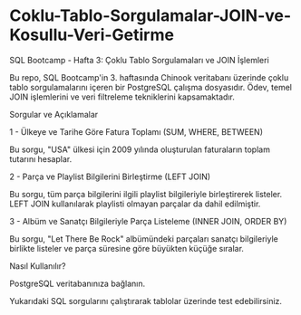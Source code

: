 # Coklu-Tablo-Sorgulamalar-JOIN-ve-Kosullu-Veri-Getirme

SQL Bootcamp - Hafta 3: Çoklu Tablo Sorgulamaları ve JOIN İşlemleri

Bu repo, SQL Bootcamp'in 3. haftasında Chinook veritabanı üzerinde çoklu tablo sorgulamalarını içeren bir PostgreSQL çalışma dosyasıdır. Ödev, temel JOIN işlemlerini ve veri filtreleme tekniklerini kapsamaktadır.

Sorgular ve Açıklamalar

1 - Ülkeye ve Tarihe Göre Fatura Toplamı (SUM, WHERE, BETWEEN)

Bu sorgu, "USA" ülkesi için 2009 yılında oluşturulan faturaların toplam tutarını hesaplar.

2 - Parça ve Playlist Bilgilerini Birleştirme (LEFT JOIN)

Bu sorgu, tüm parça bilgilerini ilgili playlist bilgileriyle birleştirerek listeler. LEFT JOIN kullanılarak playlisti olmayan parçalar da dahil edilmiştir.

3 - Albüm ve Sanatçı Bilgileriyle Parça Listeleme (INNER JOIN, ORDER BY)

Bu sorgu, "Let There Be Rock" albümündeki parçaları sanatçı bilgileriyle birlikte listeler ve parça süresine göre büyükten küçüğe sıralar.

Nasıl Kullanılır?

PostgreSQL veritabanınıza bağlanın.

Yukarıdaki SQL sorgularını çalıştırarak tablolar üzerinde test edebilirsiniz.
